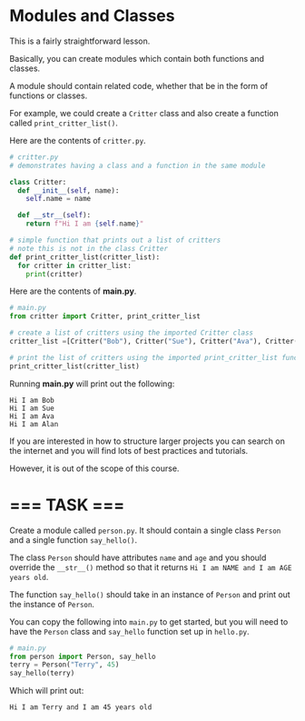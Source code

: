# Modules and Classes

This is a fairly straightforward lesson.

Basically, you can create modules which contain both functions and classes. 

A module should contain related code, whether that be in the form of functions or classes.

For example, we could create a ``Critter`` class and also create a function called ``print_critter_list()``.

Here are the contents of ``critter.py``.

```python
# critter.py
# demonstrates having a class and a function in the same module

class Critter:
  def __init__(self, name):
    self.name = name

  def __str__(self):
    return f"Hi I am {self.name}"

# simple function that prints out a list of critters
# note this is not in the class Critter
def print_critter_list(critter_list):
  for critter in critter_list:
    print(critter)
```
Here are the contents of **main.py**.

```python
# main.py
from critter import Critter, print_critter_list

# create a list of critters using the imported Critter class
critter_list =[Critter("Bob"), Critter("Sue"), Critter("Ava"), Critter("Alan")]

# print the list of critters using the imported print_critter_list function
print_critter_list(critter_list)
```

Running **main.py** will print out the following:

```
Hi I am Bob
Hi I am Sue
Hi I am Ava
Hi I am Alan
```


If you are interested in how to structure larger projects you can search on the internet and you will find lots of best practices and tutorials.

However, it is out of the scope of this course.

# === TASK ===

Create a module called ``person.py``. It should contain a single class ``Person`` and a single function ``say_hello()``.

The class ``Person`` should have attributes ``name`` and ``age`` and you should override the ``__str__()`` method so that it returns ``Hi I am NAME and I am AGE years old``.

The function ``say_hello()`` should take in an instance of ``Person`` and print out the instance of ``Person``.

You can copy the following into ``main.py`` to get started, but you will need to have the ``Person`` class and ``say_hello`` function set up in ``hello.py``.
```python
# main.py
from person import Person, say_hello
terry = Person("Terry", 45)
say_hello(terry)
```

Which will print out:

```
Hi I am Terry and I am 45 years old
```